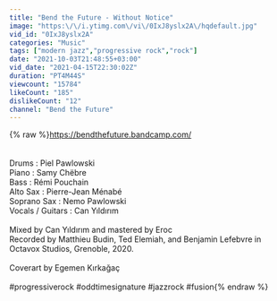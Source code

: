 ```yaml
---
title: "Bend the Future - Without Notice"
image: "https:\/\/i.ytimg.com\/vi\/0IxJ8yslx2A\/hqdefault.jpg"
vid_id: "0IxJ8yslx2A"
categories: "Music"
tags: ["modern jazz","progressive rock","rock"]
date: "2021-10-03T21:48:55+03:00"
vid_date: "2021-04-15T22:30:02Z"
duration: "PT4M44S"
viewcount: "15784"
likeCount: "185"
dislikeCount: "12"
channel: "Bend the Future"
---
```

{% raw %}<a rel="nofollow" target="blank" href="https://bendthefuture.bandcamp.com/">https://bendthefuture.bandcamp.com/</a> <br /><br /><br />Drums : Piel Pawlowski<br />Piano : Samy Chëbre<br />Bass : Rémi Pouchain<br />Alto Sax : Pierre-Jean Ménabé<br />Soprano Sax : Nemo Pawlowski<br />Vocals / Guitars : Can Yıldırım<br /><br />Mixed by Can Yıldırım and mastered by Eroc<br />Recorded by Matthieu Budin, Ted Elemiah, and Benjamin Lefebvre in Octavox Studios, Grenoble, 2020.<br /><br />Coverart by Egemen Kırkağaç<br /><br />#progressiverock #oddtimesignature #jazzrock #fusion{% endraw %}
